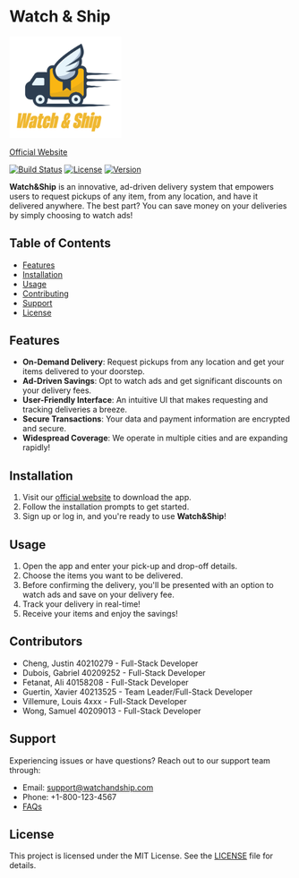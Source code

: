 # Watch & Ship
<img src="./public/logo.svg" alt="drawing" width="200"/>

[Official Website](https://watchandship.vercel.app/)

[![Build Status](https://img.shields.io/badge/build-passing-brightgreen)](link_to_build_status)
[![License](https://img.shields.io/badge/license-MIT-blue)](link_to_license)
[![Version](https://img.shields.io/badge/version-1.0.0-red)](link_to_version)

**Watch&Ship** is an innovative, ad-driven delivery system that empowers users to request pickups of any item, from any location, and have it delivered anywhere. The best part? You can save money on your deliveries by simply choosing to watch ads!

## Table of Contents
- [Features](#features)
- [Installation](#installation)
- [Usage](#usage)
- [Contributing](#contributing)
- [Support](#support)
- [License](#license)

## Features
* **On-Demand Delivery**: Request pickups from any location and get your items delivered to your doorstep.
* **Ad-Driven Savings**: Opt to watch ads and get significant discounts on your delivery fees.
* **User-Friendly Interface**: An intuitive UI that makes requesting and tracking deliveries a breeze.
* **Secure Transactions**: Your data and payment information are encrypted and secure.
* **Widespread Coverage**: We operate in multiple cities and are expanding rapidly!

## Installation
1. Visit our [official website](https://watchandship.vercel.app/) to download the app.
2. Follow the installation prompts to get started.
3. Sign up or log in, and you're ready to use **Watch&Ship**!

## Usage
1. Open the app and enter your pick-up and drop-off details.
2. Choose the items you want to be delivered.
3. Before confirming the delivery, you'll be presented with an option to watch ads and save on your delivery fee.
4. Track your delivery in real-time!
5. Receive your items and enjoy the savings!

## Contributors
- Cheng, Justin 40210279 - Full-Stack Developer
- Dubois, Gabriel 40209252 - Full-Stack Developer
- Fetanat, Ali 40158208 - Full-Stack Developer
- Guertin, Xavier 40213525 - Team Leader/Full-Stack Developer
- Villemure, Louis 4xxx - Full-Stack Developer
- Wong, Samuel 40209013 - Full-Stack Developer

## Support
Experiencing issues or have questions? Reach out to our support team through:
- Email: support@watchandship.com
- Phone: +1-800-123-4567
- [FAQs](link_to_faqs)

## License
This project is licensed under the MIT License. See the [LICENSE](link_to_license_file) file for details.
